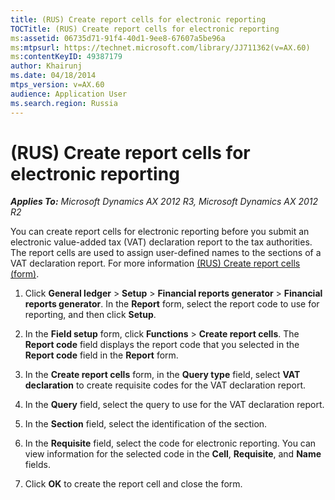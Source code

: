 ```yaml
---
title: (RUS) Create report cells for electronic reporting
TOCTitle: (RUS) Create report cells for electronic reporting
ms:assetid: 06735d71-91f4-40d1-9ee8-67607a5be96a
ms:mtpsurl: https://technet.microsoft.com/library/JJ711362(v=AX.60)
ms:contentKeyID: 49387179
author: Khairunj
ms.date: 04/18/2014
mtps_version: v=AX.60
audience: Application User
ms.search.region: Russia
---
```


# (RUS) Create report cells for electronic reporting 


_**Applies To:** Microsoft Dynamics AX 2012 R3, Microsoft Dynamics AX 2012 R2_

You can create report cells for electronic reporting before you submit an electronic value-added tax (VAT) declaration report to the tax authorities. The report cells are used to assign user-defined names to the sections of a VAT declaration report. For more information [(RUS) Create report cells (form)](https://technet.microsoft.com/library/jj678529\(v=ax.60\)).

1.  Click **General ledger** \> **Setup** \> **Financial reports generator** \> **Financial reports generator**. In the **Report** form, select the report code to use for reporting, and then click **Setup**.

2.  In the **Field setup** form, click **Functions** \> **Create report cells**. The **Report code** field displays the report code that you selected in the **Report code** field in the **Report** form.

3.  In the **Create report cells** form, in the **Query type** field, select **VAT declaration** to create requisite codes for the VAT declaration report.

4.  In the **Query** field, select the query to use for the VAT declaration report.

5.  In the **Section** field, select the identification of the section.

6.  In the **Requisite** field, select the code for electronic reporting. You can view information for the selected code in the **Cell**, **Requisite**, and **Name** fields.

7.  Click **OK** to create the report cell and close the form.

  


